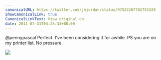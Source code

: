 ```yaml
---
canonicalURL: https://twitter.com/jmjordan/status/97523267702755328
ShowCanonicalLink: true
CanonicalLinkText: View original on
date: 2011-07-31T04:25:33+00:00
---
```

@pennypascal Perfect. I've been considering it for awhile. PS you are on my printer list. No pressure.

![](/images/97523267702755328-360474299.jpg)